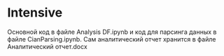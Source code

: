 # Intensive
Основной код в файле Analysis DF.ipynb и код для парсинга данных в файле CianParsing.ipynb. Сам аналитический отчет хранится в файле Аналитический отчет.docx
